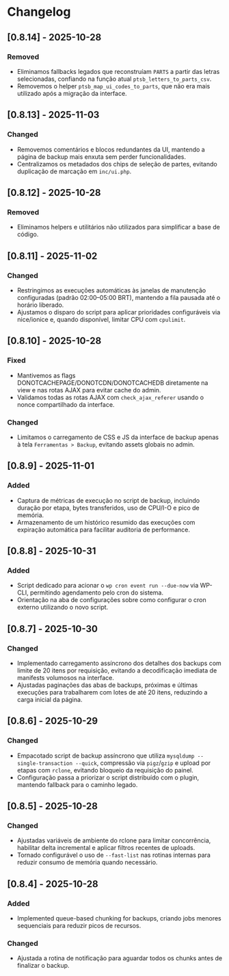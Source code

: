# Changelog

## [0.8.14] - 2025-10-28
### Removed
- Eliminamos fallbacks legados que reconstruíam `PARTS` a partir das letras selecionadas, confiando na função atual `ptsb_letters_to_parts_csv`.
- Removemos o helper `ptsb_map_ui_codes_to_parts`, que não era mais utilizado após a migração da interface.

## [0.8.13] - 2025-11-03
### Changed
- Removemos comentários e blocos redundantes da UI, mantendo a página de backup mais enxuta sem perder funcionalidades.
- Centralizamos os metadados dos chips de seleção de partes, evitando duplicação de marcação em `inc/ui.php`.

## [0.8.12] - 2025-10-28
### Removed
- Eliminamos helpers e utilitários não utilizados para simplificar a base de código.

## [0.8.11] - 2025-11-02
### Changed
- Restringimos as execuções automáticas às janelas de manutenção configuradas (padrão 02:00–05:00 BRT), mantendo a fila pausada até o horário liberado.
- Ajustamos o disparo do script para aplicar prioridades configuráveis via nice/ionice e, quando disponível, limitar CPU com `cpulimit`.

## [0.8.10] - 2025-10-28
### Fixed
- Mantivemos as flags DONOTCACHEPAGE/DONOTCDN/DONOTCACHEDB diretamente na view e nas rotas AJAX para evitar cache do admin.
- Validamos todas as rotas AJAX com `check_ajax_referer` usando o nonce compartilhado da interface.

### Changed
- Limitamos o carregamento de CSS e JS da interface de backup apenas à tela `Ferramentas > Backup`, evitando assets globais no admin.

## [0.8.9] - 2025-11-01
### Added
- Captura de métricas de execução no script de backup, incluindo duração por etapa, bytes transferidos, uso de CPU/I-O e pico de memória.
- Armazenamento de um histórico resumido das execuções com expiração automática para facilitar auditoria de performance.

## [0.8.8] - 2025-10-31
### Added
- Script dedicado para acionar o `wp cron event run --due-now` via WP-CLI, permitindo agendamento pelo cron do sistema.
- Orientação na aba de configurações sobre como configurar o cron externo utilizando o novo script.

## [0.8.7] - 2025-10-30
### Changed
- Implementado carregamento assíncrono dos detalhes dos backups com limite de 20 itens por requisição, evitando a decodificação imediata de manifests volumosos na interface.
- Ajustadas paginações das abas de backups, próximas e últimas execuções para trabalharem com lotes de até 20 itens, reduzindo a carga inicial da página.

## [0.8.6] - 2025-10-29
### Changed
- Empacotado script de backup assíncrono que utiliza `mysqldump --single-transaction --quick`, compressão via `pigz`/`gzip` e upload por etapas com `rclone`, evitando bloqueio da requisição do painel.
- Configuração passa a priorizar o script distribuído com o plugin, mantendo fallback para o caminho legado.

## [0.8.5] - 2025-10-28
### Changed
- Ajustadas variáveis de ambiente do rclone para limitar concorrência, habilitar delta incremental e aplicar filtros recentes de uploads.
- Tornado configurável o uso de `--fast-list` nas rotinas internas para reduzir consumo de memória quando necessário.

## [0.8.4] - 2025-10-28
### Added
- Implemented queue-based chunking for backups, criando jobs menores sequenciais para reduzir picos de recursos.

### Changed
- Ajustada a rotina de notificação para aguardar todos os chunks antes de finalizar o backup.
